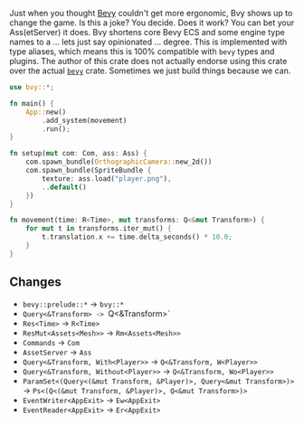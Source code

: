 Just when you thought [Bevy](https://bevyengine.org/) couldn't get more ergonomic, Bvy shows up to change the game.
Is this a joke? You decide. Does it work? You can bet your Ass(etServer) it does.
Bvy shortens core Bevy ECS and some engine type names to a ... lets just say opinionated ... degree.
This is implemented with type aliases, which means this is 100% compatible with `bevy` types and plugins.
The author of this crate does not actually endorse using this crate over the actual [`bevy`](https://crates.io/crates/bevy) crate. Sometimes we just
build things because we can.

```rust
use bvy::*;

fn main() {
    App::new()
        .add_system(movement)
        .run();
}

fn setup(mut com: Com, ass: Ass) {
    com.spawn_bundle(OrthographicCamera::new_2d())
    com.spawn_bundle(SpriteBundle {
        texture: ass.load("player.png"),
        ..default()
    })
}

fn movement(time: R<Time>, mut transforms: Q<&mut Transform>) {
    for mut t in transforms.iter_mut() {
        t.translation.x += time.delta_seconds() * 10.0;
    }
}
```

## Changes
* `bevy::prelude::*` -> `bvy::*`
* `Query<&Transform> -> `Q<&Transform>`
* `Res<Time>` -> `R<Time>`
* `ResMut<Assets<Mesh>>` -> `Rm<Assets<Mesh>>`
* `Commands` -> `Com`
* `AssetServer` -> `Ass`
* `Query<&Transform, With<Player>>` -> `Q<&Transform, W<Player>>`
* `Query<&Transform, Without<Player>>` -> `Q<&Transform, Wo<Player>>`
* `ParamSet<(Query<(&mut Transform, &Player)>, Query<&mut Transform>)>` -> `Ps<(Q<(&mut Transform, &Player)>, Q<&mut Transform>)>`
* `EventWriter<AppExit>` -> `Ew<AppExit>`
* `EventReader<AppExit>` -> `Er<AppExit>`